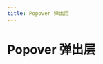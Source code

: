 ```yaml
---
title: Popover 弹出层
---
```


# Popover 弹出层

<ClientOnly>
<popover-demo-1></popover-demo-1>
</ClientOnly>
<ClientOnly>
<popover-demo-2></popover-demo-2>
</ClientOnly>